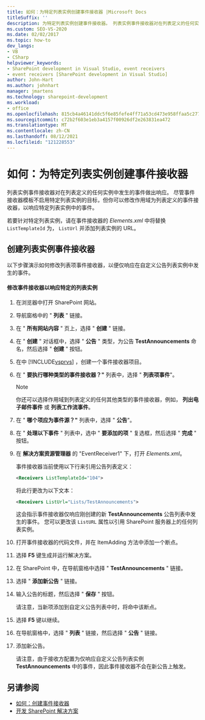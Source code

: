 ```yaml
---
title: 如何：为特定列表实例创建事件接收器 |Microsoft Docs
titleSuffix: ''
description: 为特定列表实例创建事件接收器。 列表实例事件接收器对在列表定义的任何实例中发生的事件做出响应。
ms.custom: SEO-VS-2020
ms.date: 02/02/2017
ms.topic: how-to
dev_langs:
- VB
- CSharp
helpviewer_keywords:
- SharePoint development in Visual Studio, event receivers
- event receivers [SharePoint development in Visual Studio]
author: John-Hart
ms.author: johnhart
manager: jmartens
ms.technology: sharepoint-development
ms.workload:
- office
ms.openlocfilehash: 815cb4a46141ddc5f6e85fefe4ff71a53cd473e958ffaa5c2779e99355aca6cf
ms.sourcegitcommit: c72b2f603e1eb3a4157f00926df2e263831ea472
ms.translationtype: MT
ms.contentlocale: zh-CN
ms.lasthandoff: 08/12/2021
ms.locfileid: "121228553"
---
```

# <a name="how-to-create-an-event-receiver-for-a-specific-list-instance"></a>如何：为特定列表实例创建事件接收器
  列表实例事件接收器对在列表定义的任何实例中发生的事件做出响应。 尽管事件接收器模板不启用特定列表实例的目标，但你可以修改作用域为列表定义的事件接收器，以响应特定列表实例中的事件。

 若要针对特定列表实例，请在事件接收器的 *Elements.xml* 中将替换 `ListTemplateId` 为， `ListUrl` 并添加列表实例的 URL。

## <a name="create-a-list-instance-event-receiver"></a>创建列表实例事件接收器
 以下步骤演示如何修改列表项事件接收器，以便仅响应在自定义公告列表实例中发生的事件。

#### <a name="to-modify-an-event-receiver-to-respond-to-a-specific-list-instance"></a>修改事件接收器以响应特定的列表实例

1. 在浏览器中打开 SharePoint 网站。

2. 导航窗格中的 " **列表** " 链接。

3. 在 " **所有网站内容** " 页上，选择 " **创建** " 链接。

4. 在 " **创建** " 对话框中，选择 " **公告** " 类型，为公告 **TestAnnouncements** 命名，然后选择 " **创建** " 按钮。

5. 在中 [!INCLUDE[vsprvs](../sharepoint/includes/vsprvs-md.md)] ，创建一个事件接收器项目。

6. 在 " **要执行哪种类型的事件接收器？"** 列表中，选择 " **列表项事件**"。

    > [!NOTE]
    > 你还可以选择作用域到列表定义的任何其他类型的事件接收器，例如， **列出电子邮件事件** 或 **列表工作流事件**。

7. 在 " **哪个项应为事件源？"** 列表中，选择 " **公告**"。

8. 在 " **处理以下事件** " 列表中，选中 " **要添加的项** " 复选框，然后选择 " **完成** " 按钮。

9. 在 **解决方案资源管理器** 的 "EventReceiver1" 下，打开 *Elements.xml*。

     事件接收器当前使用以下行来引用公告列表定义：

    ```xml
    <Receivers ListTemplateId="104">
    ```

     将此行更改为以下文本：

    ```xml
    <Receivers ListUrl="Lists/TestAnnouncements">
    ```

     这会指示事件接收器仅响应刚创建的新 **TestAnnouncements** 公告列表中发生的事件。 您可以更改该 `ListURL` 属性以引用 SharePoint 服务器上的任何列表实例。

10. 打开事件接收器的代码文件，并在 ItemAdding 方法中添加一个断点。

11. 选择 **F5** 键生成并运行解决方案。

12. 在 SharePoint 中，在导航窗格中选择 " **TestAnnouncements** " 链接。

13. 选择 " **添加新公告** " 链接。

14. 输入公告的标题，然后选择 " **保存** " 按钮。

     请注意，当新项添加到自定义公告列表中时，将命中该断点。

15. 选择 **F5** 键以继续。

16. 在导航窗格中，选择 " **列表** " 链接，然后选择 " **公告** " 链接。

17. 添加新公告。

     请注意，由于接收方配置为仅响应自定义公告列表实例 **TestAnnouncements** 中的事件，因此事件接收器不会在新公告上触发。

## <a name="see-also"></a>另请参阅
- [如何：创建事件接收器](../sharepoint/how-to-create-an-event-receiver.md)
- [开发 SharePoint 解决方案](../sharepoint/developing-sharepoint-solutions.md)
